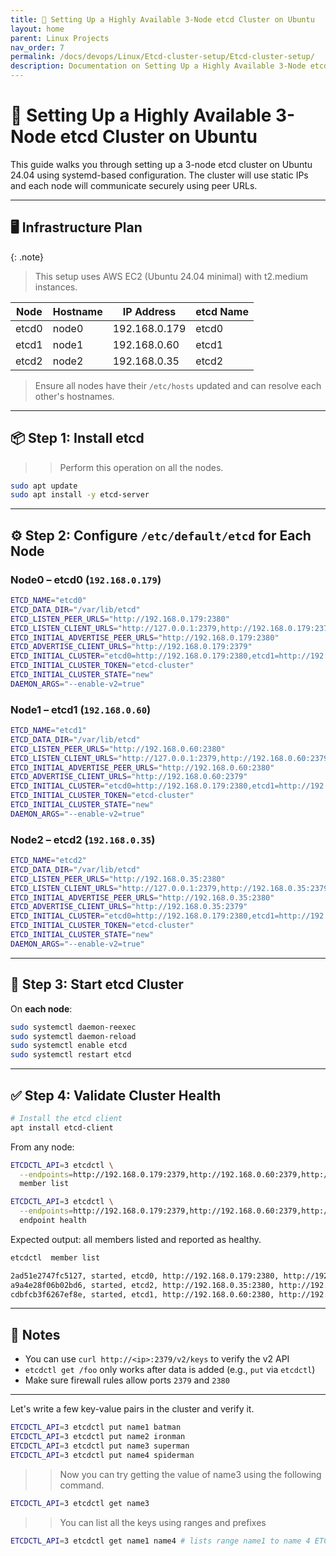 ```yaml
---
title: 🧩 Setting Up a Highly Available 3-Node etcd Cluster on Ubuntu
layout: home
parent: Linux Projects
nav_order: 7
permalink: /docs/devops/Linux/Etcd-cluster-setup/Etcd-cluster-setup/
description: Documentation on Setting Up a Highly Available 3-Node etcd Cluster on Ubuntu
---
```


# 🧩 Setting Up a Highly Available 3-Node etcd Cluster on Ubuntu

This guide walks you through setting up a 3-node etcd cluster on Ubuntu 24.04 using systemd-based configuration. The cluster will use static IPs and each node will communicate securely using peer URLs.

---

## 🖥️ Infrastructure Plan

{: .note}
> This setup uses AWS EC2 (Ubuntu 24.04 minimal) with t2.medium instances.

| Node  | Hostname | IP Address    | etcd Name |
| ----- | -------- | ------------- | --------- |
| etcd0 | node0    | 192.168.0.179 | etcd0     |
| etcd1 | node1    | 192.168.0.60  | etcd1     |
| etcd2 | node2    | 192.168.0.35  | etcd2     |

> Ensure all nodes have their `/etc/hosts` updated and can resolve each other's hostnames.

---

## 📦 Step 1: Install etcd

>> Perform this operation on all the nodes.

```bash
sudo apt update
sudo apt install -y etcd-server
```

---

## ⚙️ Step 2: Configure `/etc/default/etcd` for Each Node

### Node0 – etcd0 (`192.168.0.179`)

```bash
ETCD_NAME="etcd0"
ETCD_DATA_DIR="/var/lib/etcd"
ETCD_LISTEN_PEER_URLS="http://192.168.0.179:2380"
ETCD_LISTEN_CLIENT_URLS="http://127.0.0.1:2379,http://192.168.0.179:2379"
ETCD_INITIAL_ADVERTISE_PEER_URLS="http://192.168.0.179:2380"
ETCD_ADVERTISE_CLIENT_URLS="http://192.168.0.179:2379"
ETCD_INITIAL_CLUSTER="etcd0=http://192.168.0.179:2380,etcd1=http://192.168.0.60:2380,etcd2=http://192.168.0.35:2380"
ETCD_INITIAL_CLUSTER_TOKEN="etcd-cluster"
ETCD_INITIAL_CLUSTER_STATE="new"
DAEMON_ARGS="--enable-v2=true"
```

### Node1 – etcd1 (`192.168.0.60`)

```bash
ETCD_NAME="etcd1"
ETCD_DATA_DIR="/var/lib/etcd"
ETCD_LISTEN_PEER_URLS="http://192.168.0.60:2380"
ETCD_LISTEN_CLIENT_URLS="http://127.0.0.1:2379,http://192.168.0.60:2379"
ETCD_INITIAL_ADVERTISE_PEER_URLS="http://192.168.0.60:2380"
ETCD_ADVERTISE_CLIENT_URLS="http://192.168.0.60:2379"
ETCD_INITIAL_CLUSTER="etcd0=http://192.168.0.179:2380,etcd1=http://192.168.0.60:2380,etcd2=http://192.168.0.35:2380"
ETCD_INITIAL_CLUSTER_TOKEN="etcd-cluster"
ETCD_INITIAL_CLUSTER_STATE="new"
DAEMON_ARGS="--enable-v2=true"
```

### Node2 – etcd2 (`192.168.0.35`)

```bash
ETCD_NAME="etcd2"
ETCD_DATA_DIR="/var/lib/etcd"
ETCD_LISTEN_PEER_URLS="http://192.168.0.35:2380"
ETCD_LISTEN_CLIENT_URLS="http://127.0.0.1:2379,http://192.168.0.35:2379"
ETCD_INITIAL_ADVERTISE_PEER_URLS="http://192.168.0.35:2380"
ETCD_ADVERTISE_CLIENT_URLS="http://192.168.0.35:2379"
ETCD_INITIAL_CLUSTER="etcd0=http://192.168.0.179:2380,etcd1=http://192.168.0.60:2380,etcd2=http://192.168.0.35:2380"
ETCD_INITIAL_CLUSTER_TOKEN="etcd-cluster"
ETCD_INITIAL_CLUSTER_STATE="new"
DAEMON_ARGS="--enable-v2=true"
```

---

## 🚀 Step 3: Start etcd Cluster

On **each node**:

```bash
sudo systemctl daemon-reexec
sudo systemctl daemon-reload
sudo systemctl enable etcd
sudo systemctl restart etcd
```

---

## ✅ Step 4: Validate Cluster Health

```bash
# Install the etcd client
apt install etcd-client
```

From any node:

```bash
ETCDCTL_API=3 etcdctl \
  --endpoints=http://192.168.0.179:2379,http://192.168.0.60:2379,http://192.168.0.35:2379 \
  member list

ETCDCTL_API=3 etcdctl \
  --endpoints=http://192.168.0.179:2379,http://192.168.0.60:2379,http://192.168.0.35:2379 \
  endpoint health
```

Expected output: all members listed and reported as healthy.

```bash
etcdctl  member list

2ad51e2747fc5127, started, etcd0, http://192.168.0.179:2380, http://192.168.0.179:2379, false
a9a4e28f06b02bd6, started, etcd2, http://192.168.0.35:2380, http://192.168.0.35:2379, false
cdbfcb3f6267ef8e, started, etcd1, http://192.168.0.60:2380, http://192.168.0.60:2379, false
```

---

## 📌 Notes

* You can use `curl http://<ip>:2379/v2/keys` to verify the v2 API
* `etcdctl get /foo` only works after data is added (e.g., `put` via `etcdctl`)
* Make sure firewall rules allow ports `2379` and `2380`

---


Let's write a few key-value pairs in the cluster and verify it.

```bash
ETCDCTL_API=3 etcdctl put name1 batman
ETCDCTL_API=3 etcdctl put name2 ironman
ETCDCTL_API=3 etcdctl put name3 superman
ETCDCTL_API=3 etcdctl put name4 spiderman
```

>> Now you can try getting the value of name3 using the following command.

```bash
ETCDCTL_API=3 etcdctl get name3
```

>> You can list all the keys using ranges and prefixes

```bash
ETCDCTL_API=3 etcdctl get name1 name4 # lists range name1 to name 4 ETCDCTL_API=3 etcdctl get --prefix name # lists all keys with name prefix
```
